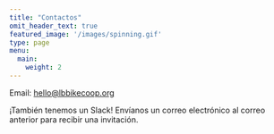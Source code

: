 ```yaml
---
title: "Contactos"
omit_header_text: true
featured_image: '/images/spinning.gif'
type: page
menu:
  main:
    weight: 2
---
```


Email: [hello@lbbikecoop.org](mailto:hello@lbbikecoop.org)

¡También tenemos un Slack! Envíanos un correo electrónico al correo anterior para recibir una invitación.
